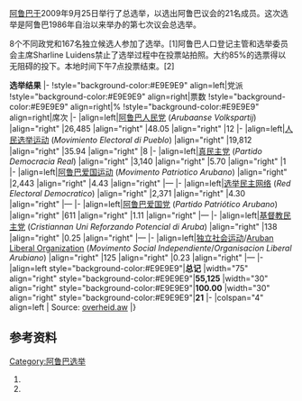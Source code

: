 [阿鲁巴于](https://zh.wikipedia.org/wiki/阿鲁巴 "wikilink")2009年9月25日举行了总选举，以选出阿鲁巴议会的21名成员。这次选举是阿鲁巴1986年自治以来举办的第七次议会总选举。

8个不同政党和167名独立候选人参加了选举。\[1\]阿鲁巴人口登记主管和选举委员会主席Sharline
Luidens禁止了选举过程中在投票站拍照。大约85%的选票得以无阻碍的投下。本地时间下午7点投票结束。\[2\]

**选举结果** |- \!style="background-color:\#E9E9E9" align=left|党派
\!style="background-color:\#E9E9E9" align=right|票数
\!style="background-color:\#E9E9E9" align=right|%
\!style="background-color:\#E9E9E9" align=right|席次 |-
|align=left|[阿鲁巴人民党](https://zh.wikipedia.org/wiki/阿鲁巴人民党 "wikilink")
(*Arubaanse Volkspartij*) |align="right" |26,485 |align="right" |48.05
|align="right" |12 |-
|align=left|[人民选举运动](https://zh.wikipedia.org/wiki/人民选举运动_\(阿鲁巴\) "wikilink")
(*Movimiento Electoral di Pueblo*) |align="right" |19,812 |align="right"
|35.94 |align="right" |8 |-
|align=left|[真民主党](https://zh.wikipedia.org/wiki/真民主党_\(阿鲁巴\) "wikilink")
(*Partido Democracia Real*) |align="right" |3,140 |align="right" |5.70
|align="right" |1 |-
|align=left|[阿鲁巴爱国运动](https://zh.wikipedia.org/wiki/阿鲁巴爱国运动 "wikilink")
(*Movimento Patriotico Arubano*) |align="right" |2,443 |align="right"
|4.43 |align="right" |— |-
|align=left|[选举民主网络](https://zh.wikipedia.org/wiki/选举民主网络 "wikilink")
(*Red Electoral Democratico*) |align="right" |2,371 |align="right" |4.30
|align="right" |— |-
|align=left|[阿鲁巴爱国党](https://zh.wikipedia.org/wiki/阿鲁巴爱国党 "wikilink")
(*Partido Patriótico Arubano*) |align="right" |611 |align="right" |1.11
|align="right" |— |-
|align=left|[基督教民主党](https://zh.wikipedia.org/wiki/基督教民主党 "wikilink")
(*Cristiannan Uni Reforzando Potencial di Aruba*) |align="right" |138
|align="right" |0.25 |align="right" |— |-
|align=left|[独立社会运动](https://zh.wikipedia.org/wiki/独立社会运动 "wikilink")/[Aruban
Liberal
Organization](https://zh.wikipedia.org/wiki/Aruban_Liberal_Organization "wikilink")
(*Movimento Social Independiente*/*Organisacion Liberal Arubiano*)
|align="right" |125 |align="right" |0.23 |align="right" |— |-
|align=left style="background-color:\#E9E9E9"|**总记** |width="75"
align="right" style="background-color:\#E9E9E9"|**55,125** |width="30"
align="right" style="background-color:\#E9E9E9"|**100.00** |width="30"
align="right" style="background-color:\#E9E9E9"|**21** |- |colspan="4"
align=left | Source:
[overheid.aw](https://web.archive.org/web/20110706130711/http://www.overheid.aw/index.asp?nmoduleid=19&wgid=6&spagetype=21&nPageID=6002031&nCMSPageType=1)
|}

## 参考资料

[Category:阿鲁巴选举](https://zh.wikipedia.org/wiki/Category:阿鲁巴选举 "wikilink")

1.

2.